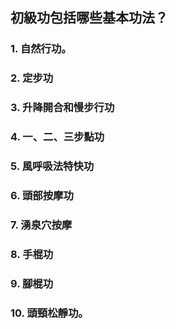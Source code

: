 ## 初級功包括哪些基本功法？

### 1. 自然行功。
### 2. 定步功
### 3. 升降開合和慢步行功
### 4. 一、二、三步點功
### 5. 風呼吸法特快功
### 6. 頭部按摩功
### 7. 湧泉穴按摩
### 8. 手棍功
### 9. 腳棍功
### 10. 頭頸松靜功。
